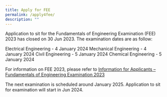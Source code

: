 ```yaml
---
title: Apply for FEE
permalink: /apply4fee/
description: ""
---
```

<!-- Application to sit for the Fundamentals of Engineering Examination has closed. The examination dates are as follow:


| Branch of Engineering | Examination Date (Part 1) | Examination Date (Part 2) |
| -------- | -------- | -------- |
| Chemical Engineering | Part 1 (22 Sep 2022 Thursday) | Part 2 (23 Sep 2022 Friday)|
| Electrical Engineering | Part 1 (22 Sep 2022 Thursday) | Part 2 (23 Sep 2022 Friday)|
| Civil Engineering | Part 1 (24 Sep 2022 Saturday) | Part 2 (21 Oct 2022 Saturday)|

The next examination is scheduled around September or October 2023. Application to sit for examination will start in Apr 2023.

For more information on FEE 2022, please refer to [Information on Fundamentals of Engineering Examination](/files/Downloads/Info%20on%20Exams/FEE_2022.pdf). -->

Application to sit for the Fundamentals of Engineering Examination (FEE) 2023 has closed on 30 Jun 2023. The examination dates are as follow:

Electrical Engineering - 4 January 2024
Mechanical Engineering - 4 January 2024
Civil Engineering - 5 January 2024
Chemical Engineering - 5 January 2024

For information on FEE 2023, please refer to [Information for Applicants – Fundamentals of Engineering Examination 2023](/files/Downloads/Info%20on%20Exams/fee%202023_2905.pdf)

The next examination is scheduled around January 2025. Application to sit for examination will start in Jun 2024.

<!--
For information on the application process, please refer to the [Application Guide – FEE](/files/Downloads/Info%20on%20Exams/application_guide_for_fee_2023.pdf).

The following forms are required to be downloaded for submission as part of the application process:

[Confirmation of Modular / Academic Credit Units](https://go.gov.sg/r9h1au)

[Verification of Academic Record](https://go.gov.sg/5i0f50)

[Checklist to submit FEE application](/files/Downloads/Info%20on%20Exams/checklist%20for%20fee.pdf)

To apply for FEE 2023, click [here](https://www.peb.gov.sg/apply_fee_declare.aspx).
-->